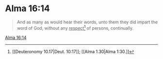 # Alma 16:14

> And as many as would hear their words, unto them they did impart the word of God, without any <u>respect</u>[^a] of persons, continually.

[Alma 16:14](https://www.churchofjesuschrist.org/study/scriptures/bofm/alma/16?lang=eng&id=p14#p14)


[^a]: [[Deuteronomy 10.17|Deut. 10:17]]; [[Alma 1.30|Alma 1:30.]]
